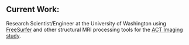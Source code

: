 ## Current Work:
Research Scientist/Engineer at the University of Washington using [FreeSurfer](https://surfer.nmr.mgh.harvard.edu/fswiki) and other structural MRI processing tools for the [ACT Imaging study](https://actagingstudy.org/).

<!---
bradleyhh/howlbradl is a ✨ special ✨ repository because its `README.md` (this file) appears on your GitHub profile.
You can click the Preview link to take a look at your changes.
--->
